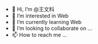- 👋 Hi, I’m @王文科
- 👀 I’m interested in Web
- 🌱 I’m currently learning Web
- 💞️ I’m looking to collaborate on ...
- 📫 How to reach me ...

<!---
WANG-0407/WANG-0407 is a ✨ special ✨ repository because its `README.md` (this file) appears on your GitHub profile.
You can click the Preview link to take a look at your changes.
--->
